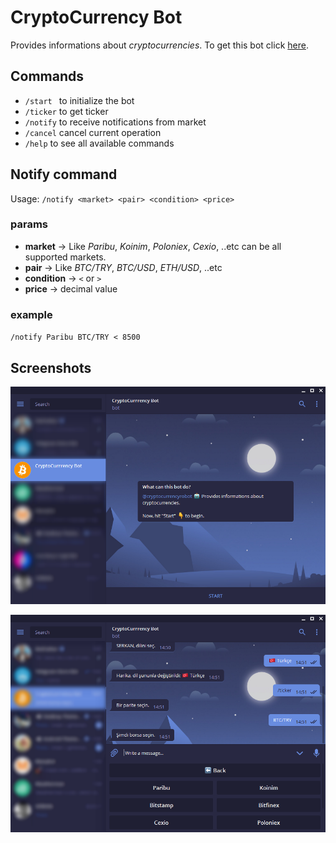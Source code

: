 
# CryptoCurrency Bot

Provides informations about *cryptocurrencies*.
To get this bot click [here][bot-url].

## Commands

- `/start ` to initialize the bot
- `/ticker` to get ticker
- `/notify` to receive notifications from market
- `/cancel` cancel current operation
- `/help` to see all available commands

## Notify command

Usage: `/notify <market> <pair> <condition> <price>`

### params
- **market** -> Like *Paribu*, *Koinim*, *Poloniex*, *Cexio*, ..etc can be all supported markets.
- **pair** -> Like *BTC/TRY*, *BTC/USD*, *ETH/USD*, ..etc
- **condition** -> `<` or `>`
- **price** -> decimal value
### example
`/notify Paribu BTC/TRY < 8500`

## Screenshots

![screenshut1](screenshuts/bot.PNG)

![screenshut2](screenshuts/bot2.png)

[bot-url]: <https://telegram.me/cryptocurrencyrobot>
